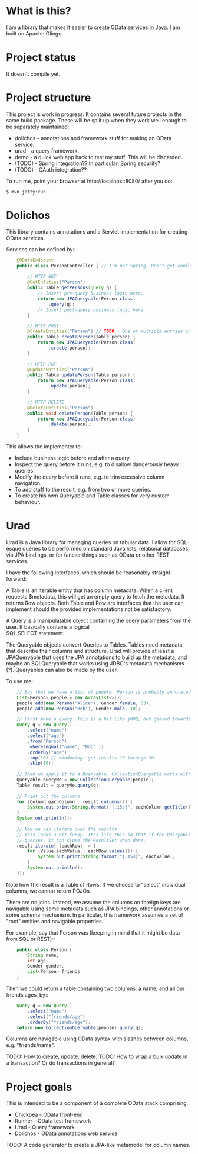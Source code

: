 # What is this?

I am a library that makes it easier to create OData services in Java. I am built on Apache Olingo.

# Project status

It doesn't compile yet.

# Project structure

This project is work in progress. It contains several future projects in the same build package. These will be split up
when they work well enough to be separately maintained:

* dolichos - annotations and framework stuff for making an OData service. 
* urad - a query framework.
* demo - a quick web app hack to test my stuff. This will be discarded.
* (TODO) - Spring integration?? In particular, Spring security?
* (TODO) - OAuth integration??

To run me, point your browser at http://localhost:8080/ after you do:

```shell script
$ mvn jetty:run
```


# Dolichos

This library contains annotations and a Servlet implementation for creating OData services. 

Services can be defined by::

``` java
    @ODataEndpoint
    public class PersonController { // I'm not Spring. Don't get confused.
        
        // HTTP GET
        @GetEntities("Person")
        public Table getPersons(Query q) {
            // Insert pre-query business logic here.
            return new JPAQueryable(Person.class)
                .query(q);
            // Insert post-query business logic here.
        }

        // HTTP POST
        @CreateEntities("Person") // TODO - One or multiple entries in the table?
        public Table createPerson(Table person) {
            return new JPAQueryable(Person.class)
                .create(person);
        }

        // HTTP PUT
        @UpdateEntities("Person")
        public Table updatePerson(Table person) {
            return new JPAQueryable(Person.class)
                .update(person);
        }

        // HTTP DELETE
        @DeleteEntities("Person") 
        public void deletePerson(Table person) {
            return new JPAQueryable(Person.class)
                .delete(person);
        }
    }
```

This allows the implementer to:

* Include business logic before and after a query.
* Inspect the query before it runs, e.g. to disallow dangerously heavy queries. 
* Modify the query before it runs, e.g. to trim excessive column navigation.
* To add stuff to the result, e.g. from two or more queries.
* To create his own Queryable and Table classes for very custom behaviour.


# Urad

Urad is a Java library for managing queries on tabular data. I allow for SQL-esque queries to be performed on
standard Java lists, relational databases, via JPA bindings, or for fancier things such as OData or other
REST services.

I have the following interfaces, which should be reasonably straight-forward:

A Table is an iterable entity that has column metadata. When a client requests $metadata, this will get an empty 
query to fetch the metadata. It returns Row objects. Both Table and Row are interfaces that the user can implement
should the provided implementations not be satisfactory.

A Query is a manipulatable object containing the query parameters from the user. It basically contains a logical   
SQL SELECT statement.

The Queryable objects convert Queries to Tables. Tables need metadata that describe their columns and structure. 
Urad will provide at least a JPAQueryable that uses the JPA annotations to build up the metadata, and maybe
an SQLQueryable that works using JDBC's metadata mechanisms (?). Queryables can also be made by the user.

To use me::


```java
    // Say that we have a list of people. Person is probably annotated with JPA.
    List<Person> people = new ArrayList<>();
    people.add(new Person("Alice"), Gender.female, 33);
    people.add(new Person("Bob"), Gender.male, 18);

    // First make a query. This is a bit like jOOQ, but geared towards OData.
    Query q = new Query()
        .select("name")
        .select("age")
        .from("Person")
        .where(equal("name", "Bob" ))
        .orderBy("age") 
        .top(10) // windowing: get results 10 through 20.
        .skip(10);
        
    // Then we apply it to a Queryable. CollectionQueryable works with any Java collection.
    Queryable queryMe = new CollectionQueryable(people);
    Table result = queryMe.query(q);
    
    // Print out the columns
    for (Column eachColumn : result.columns()) {
        System.out.print(String.format("|.15s|", eachColumn.getTitle()));
    }
    System.out.println(); 
    
    // Now we can iterate over the results
    // This looks a bit funky. It's like this so that if the Queryable is based on SQL 
    // queries, it can close the ResultSet when done.
    result.iterate( (eachRow) -> {
        for (Value eachValue : eachRow.values()) {
            System.out.print(String.format("|.15s|", eachValue);
        }
        System.out.println();
    });
```

Note how the result is a Table of Rows. If we choose to "select" individual columns, we cannot return
POJOs.

There are no joins. Instead, we assume the columns on foreign keys are navigable using some metadata such as JPA 
bindings, other annotations or some schema mechanism. In particular, this framework assumes a 
set of "root" entities and navigable properties.

For example, say that Person was (keeping in mind that it might be data from SQL or REST)::

```java
    public class Person {
        String name,
        int age,
        Gender gender,
        List<Person> friends
    }

```
   
Then we could return a table containing two columns: a name, and all our friends ages, by::

```java
    Query q = new Query()
        .select("name")
        .select("friends/age") 
        .orderBy("friends/age");
    return new CollectionQueryable(people).query(q);
```

Columns are navigable using OData syntax with slashes between columns, e.g. "friends/name".

TODO: How to create, update, delete.
TODO: How to wrap a bulk update in a transaction? Or do transactions in general?

# Project goals

This is intended to be a component of a complete OData stack comprising:

* Chickpea - OData front-end              
* Runner - OData test framework
* Urad - Query framework
* Dolichos - OData annotations web service

TODO: A code generator to create a JPA-like metamodel for column names.
